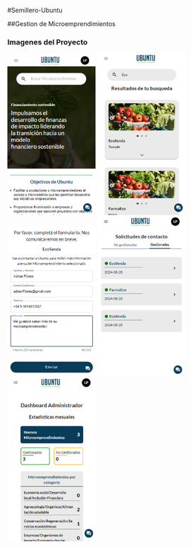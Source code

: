 #Semillero-Ubuntu

##Gestion de Microemprendimientos

### Imagenes del Proyecto
<img src="Frontend/public/Ubuntu1.png" alt="Objetivo Proyecto" width="200"/>
<img src="Frontend/public/Ubuntu2.png" alt="SearchBar" width="200"/>
<img src="Frontend/public/Ubuntu3.png" alt="Formulario de Contacto" width="200"/>
<img src="Frontend/public/Ubuntu4.png" alt="Solicitudes de Contacto" width="200"/>
<img src="Frontend/public/Ubuntu5.png" alt="DashBoard de emprendedores" width="200"/>
